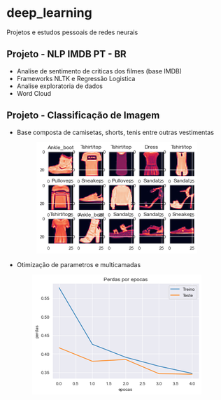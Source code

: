 # deep_learning

Projetos e estudos pessoais de redes neurais


## Projeto - NLP IMDB PT - BR
* Analise de sentimento de criticas dos filmes (base IMDB)
* Frameworks NLTK e Regressão Logistica
* Analise exploratoria de dados
* Word Cloud




## Projeto - Classificação de Imagem

* Base composta de camisetas, shorts, tenis entre outras vestimentas
<p align="center">
  <img src="https://raw.githubusercontent.com/Stankevix/deep_learning/main/Image%20Classification/roupas.png" alt="Sublime's custom image"/>
</p>

* Otimização de parametros e multicamadas
<p align="center">
  <img src="https://raw.githubusercontent.com/Stankevix/deep_learning/main/Image%20Classification/perdas.png" alt="Sublime's custom image"/>
</p>
